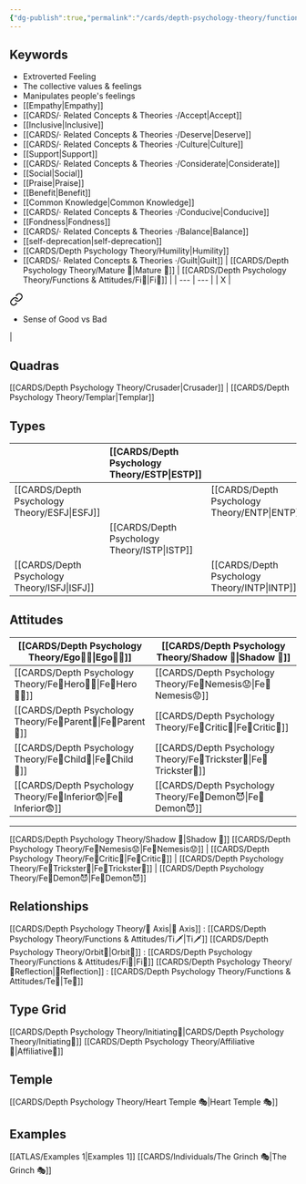 ```yaml
---
{"dg-publish":true,"permalink":"/cards/depth-psychology-theory/functions-and-attitudes/fe/","noteIcon":"","created":"2022-12-27T21:20:33.776+01:00","updated":"2023-04-21T19:39:04.330+02:00"}
---
```



## Keywords
- Extroverted Feeling
- The collective values & feelings
- Manipulates people's feelings
- [[Empathy\|Empathy]]
- [[CARDS/· Related Concepts & Theories ·/Accept\|Accept]]
- [[Inclusive\|Inclusive]]
- [[CARDS/· Related Concepts & Theories ·/Deserve\|Deserve]]
- [[CARDS/· Related Concepts & Theories ·/Culture\|Culture]]
- [[Support\|Support]]
- [[CARDS/· Related Concepts & Theories ·/Considerate\|Considerate]] 
- [[Social\|Social]]
- [[Praise\|Praise]]
- [[Benefit\|Benefit]]
- [[Common Knowledge\|Common Knowledge]]
- [[CARDS/· Related Concepts & Theories ·/Conducive\|Conducive]]
- [[Fondness\|Fondness]] 
- [[CARDS/· Related Concepts & Theories ·/Balance\|Balance]] 
- [[self-deprecation\|self-deprecation]] 
- [[CARDS/Depth Psychology Theory/Humility\|Humility]]
- [[CARDS/· Related Concepts & Theories ·/Guilt\|Guilt]]
| [[CARDS/Depth Psychology Theory/Mature 🐢\|Mature 🐢]]   | [[CARDS/Depth Psychology Theory/Functions & Attitudes/Fi🔱\|Fi🔱]]  |
| --- | --- |
| X   | 
<div class="transclusion internal-embed is-loaded"><a class="markdown-embed-link" href="/cards/depth-psychology-theory/functions-and-attitudes/fi/#c079f4" aria-label="Open link"><svg xmlns="http://www.w3.org/2000/svg" width="24" height="24" viewBox="0 0 24 24" fill="none" stroke="currentColor" stroke-width="2" stroke-linecap="round" stroke-linejoin="round" class="svg-icon lucide-link"><path d="M10 13a5 5 0 0 0 7.54.54l3-3a5 5 0 0 0-7.07-7.07l-1.72 1.71"></path><path d="M14 11a5 5 0 0 0-7.54-.54l-3 3a5 5 0 0 0 7.07 7.07l1.71-1.71"></path></svg></a><div class="markdown-embed">



- Sense of Good vs Bad 

</div></div>
    | 


## Quadras
[[CARDS/Depth Psychology Theory/Crusader\|Crusader]] | [[CARDS/Depth Psychology Theory/Templar\|Templar]] 

## Types 

|  |  [[CARDS/Depth Psychology Theory/ESTP\|ESTP]]  |     | [[CARDS/Depth Psychology Theory/ENFJ\|ENFJ]]&nbsp; |
|:---------------|:-----------|:---------------|:---------------|
| [[CARDS/Depth Psychology Theory/ESFJ\|ESFJ]]       | | [[CARDS/Depth Psychology Theory/ENTP\|ENTP]]&nbsp; |      |
| |  [[CARDS/Depth Psychology Theory/ISTP\|ISTP]]  |     | [[CARDS/Depth Psychology Theory/INFJ\|INFJ]]       |
| [[CARDS/Depth Psychology Theory/ISFJ\|ISFJ]]&nbsp; |   |  [[CARDS/Depth Psychology Theory/INTP\|INTP]]      |    |  

## Attitudes
| [[CARDS/Depth Psychology Theory/Ego🙋‍♂️\|Ego🙋‍♂️]]     | [[CARDS/Depth Psychology Theory/Shadow 👤\|Shadow 👤]] | 
|----------------- |---| 
| [[CARDS/Depth Psychology Theory/Fe💉Hero🦸‍♂️\|Fe💉Hero🦸‍♂️]] | [[CARDS/Depth Psychology Theory/Fe💉Nemesis😟\|Fe💉Nemesis😟]] | 
| [[CARDS/Depth Psychology Theory/Fe💉Parent🤨\|Fe💉Parent🤨]]  | [[CARDS/Depth Psychology Theory/Fe💉Critic🤔\|Fe💉Critic🤔]] |
| [[CARDS/Depth Psychology Theory/Fe💉Child👼\|Fe💉Child👼]]   | [[CARDS/Depth Psychology Theory/Fe💉Trickster🤡\|Fe💉Trickster🤡]] |
| [[CARDS/Depth Psychology Theory/Fe💉Inferior😨\|Fe💉Inferior😨]] | [[CARDS/Depth Psychology Theory/Fe💉Demon😈\|Fe💉Demon😈]] |


---
[[CARDS/Depth Psychology Theory/Shadow 👤\|Shadow 👤]] 
[[CARDS/Depth Psychology Theory/Fe💉Nemesis😟\|Fe💉Nemesis😟]] | [[CARDS/Depth Psychology Theory/Fe💉Critic🤔\|Fe💉Critic🤔]] | [[CARDS/Depth Psychology Theory/Fe💉Trickster🤡\|Fe💉Trickster🤡]] | [[CARDS/Depth Psychology Theory/Fe💉Demon😈\|Fe💉Demon😈]]

## Relationships 
[[CARDS/Depth Psychology Theory/🧲 Axis\|🧲 Axis]] : [[CARDS/Depth Psychology Theory/Functions & Attitudes/Ti🗡️\|Ti🗡️]]
[[CARDS/Depth Psychology Theory/Orbit💫\|Orbit💫]] : [[CARDS/Depth Psychology Theory/Functions & Attitudes/Fi🔱\|Fi🔱]]
[[CARDS/Depth Psychology Theory/🔀Reflection\|🔀Reflection]]  : [[CARDS/Depth Psychology Theory/Functions & Attitudes/Te🏹\|Te🏹]]

## Type Grid 
[[CARDS/Depth Psychology Theory/Initiating👋\|CARDS/Depth Psychology Theory/Initiating👋]] 
[[CARDS/Depth Psychology Theory/Affiliative🐜\|Affiliative🐜]] 

## Temple 
[[CARDS/Depth Psychology Theory/Heart Temple 🎭\|Heart Temple 🎭]]

## Examples 
[[ATLAS/Examples 1\|Examples 1]] 
[[CARDS/Individuals/The Grinch 🎭\|The Grinch 🎭]]

